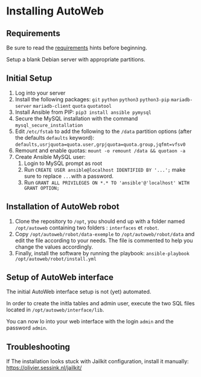 # Installing AutoWeb

## Requirements

Be sure to read the [requirements](/requirements) hints before beginning.

Setup a blank Debian server with appropriate partitions.

## Initial Setup

1. Log into your server
2. Install the following packages: `git` `python` `python3` `python3-pip`  `mariadb-server` `mariadb-client` `quota` `quotatool`
3. Install Ansible from PIP: `pip3 install ansible pymysql`
4. Secure the MySQL installation with the command `mysql_secure_installation`
5. Edit `/etc/fstab` to add the following to the `/data` partition options (after the defaults `defaults` keyword): `defaults,usrjquota=quota.user,grpjquota=quota.group,jqfmt=vfsv0`
6. Remount and enable quotas: `mount -o remount /data && quotaon -a`
7. Create Ansible MySQL user: 
   1. Login to MySQL prompt as root
   2. Run `CREATE USER ansible@localhost IDENTIFIED BY '...';` make sure to replace `...`with a password.
   3. Run `GRANT ALL PRIVILEGES ON *.* TO 'ansible'@'localhost' WITH GRANT OPTION;`

## Installation of AutoWeb robot

1. Clone the repository to `/opt`, you should end up with a folder named `/opt/autoweb` containing two folders : `interfaces` et `robot`.
2. Copy `/opt/autoweb/robot/data-exemple` to `/opt/autoweb/robot/data` and edit the file according to your needs. The file is commented to help you change the values accordingly.
3. Finally, install the software by running the playbook: `ansible-playbook /opt/autoweb/robot/install.yml`


## Setup of AutoWeb interface

The initial AutoWeb interface setup is not (yet) automated.

In order to create the initla tables and admin user, execute the two SQL files located in `/opt/autoweb/interface/lib`.

You can now lo into your web interface with the login `admin` and the password `admin`.


## Troubleshooting

If The installation looks stuck with Jailkit configuration, install it manually: https://olivier.sessink.nl/jailkit/

